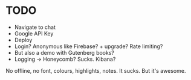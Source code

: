 # TODO


- Navigate to chat
- Google API Key
- Deploy
- Login? Anonymous like Firebase? + upgrade? Rate limiting?
- But also a demo with Gutenberg books?
- Logging -> Honeycomb? Sucks. Kibana?


No offline, no font, colours, highlights, notes. It sucks. But it's awesome.